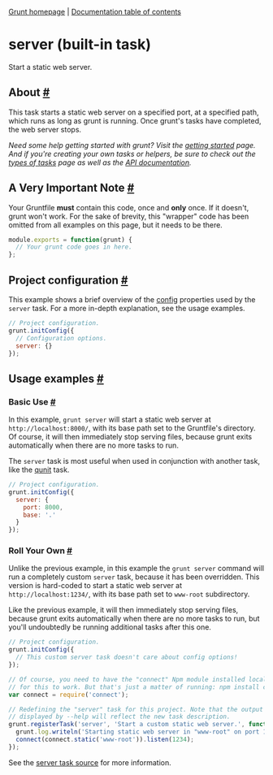 [Grunt homepage](http://gruntjs.com/) | [Documentation table of contents](toc.md)

# server (built-in task)
Start a static web server.

## About <a name="about" href="#about" title="Link to this section">#</a>

This task starts a static web server on a specified port, at a specified path, which runs as long as grunt is running. Once grunt's tasks have completed, the web server stops.

_Need some help getting started with grunt? Visit the [getting started](getting_started.md) page. And if you're creating your own tasks or helpers, be sure to check out the [types of tasks](types_of_tasks.md) page as well as the [API documentation](api.md)._

## A Very Important Note <a name="a-very-important-note" href="#a-very-important-note" title="Link to this section">#</a>
Your Gruntfile **must** contain this code, once and **only** once. If it doesn't, grunt won't work. For the sake of brevity, this "wrapper" code has been omitted from all examples on this page, but it needs to be there.

```javascript
module.exports = function(grunt) {
  // Your grunt code goes in here.
};
```

## Project configuration <a name="project-configuration" href="#project-configuration" title="Link to this section">#</a>

This example shows a brief overview of the [config](api_config.md) properties used by the `server` task. For a more in-depth explanation, see the usage examples.

```javascript
// Project configuration.
grunt.initConfig({
  // Configuration options.
  server: {}
});
```

## Usage examples <a name="usage-examples" href="#usage-examples" title="Link to this section">#</a>

### Basic Use <a name="basic-use" href="#basic-use" title="Link to this section">#</a>

In this example, `grunt server` will start a static web server at `http://localhost:8000/`, with its base path set to the Gruntfile's directory. Of course, it will then immediately stop serving files, because grunt exits automatically when there are no more tasks to run.

The `server` task is most useful when used in conjunction with another task, like the [qunit](task_qunit.md) task.

```javascript
// Project configuration.
grunt.initConfig({
  server: {
    port: 8000,
    base: '.'
  }
});
```

### Roll Your Own <a name="roll-your-own" href="#roll-your-own" title="Link to this section">#</a>

Unlike the previous example, in this example the `grunt server` command will run a completely custom `server` task, because it has been overridden. This version is hard-coded to start a static web server at `http://localhost:1234/`, with its base path set to `www-root` subdirectory.

Like the previous example, it will then immediately stop serving files, because grunt exits automatically when there are no more tasks to run, but you'll undoubtedly be running additional tasks after this one.

```javascript
// Project configuration.
grunt.initConfig({
  // This custom server task doesn't care about config options!
});

// Of course, you need to have the "connect" Npm module installed locally
// for this to work. But that's just a matter of running: npm install connect
var connect = require('connect');

// Redefining the "server" task for this project. Note that the output
// displayed by --help will reflect the new task description.
grunt.registerTask('server', 'Start a custom static web server.', function() {
  grunt.log.writeln('Starting static web server in "www-root" on port 1234.');
  connect(connect.static('www-root')).listen(1234);
});
```

See the [server task source](../tasks/server.js) for more information.
